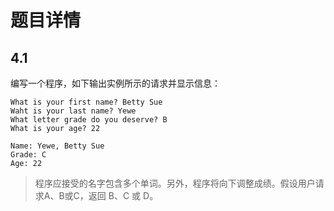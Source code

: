 # 题目详情
## 4.1
编写一个程序，如下输出实例所示的请求并显示信息：
```
What is your first name? Betty Sue
Waht is your last name? Yewe
What letter grade do you deserve? B 
What is your age? 22

Name: Yewe, Betty Sue
Grade: C 
Age: 22
```
> 程序应接受的名字包含多个单词。另外，程序将向下调整成绩。假设用户请求A、B或C，返回 B、C 或 D。
